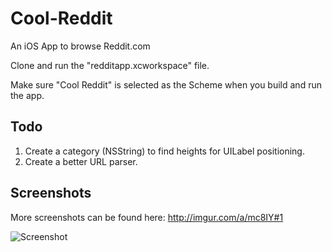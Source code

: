 Cool-Reddit
===========

An iOS App to browse Reddit.com

Clone and run the "redditapp.xcworkspace" file.

Make sure "Cool Reddit" is selected as the Scheme when you build and run the app.

## Todo
1. Create a category (NSString) to find heights for UILabel positioning.
1. Create a better URL parser.

## Screenshots

More screenshots can be found here: http://imgur.com/a/mc8IY#1

![Screenshot](http://i.imgur.com/TshoPeU.png)
